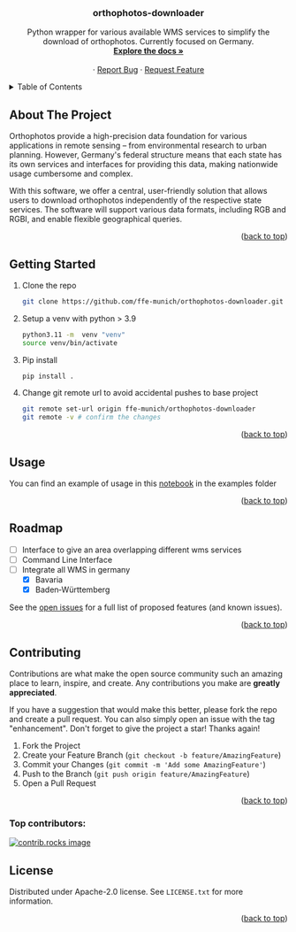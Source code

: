 <br />
<div align="center">

<h3 align="center">orthophotos-downloader</h3>

  <p align="center">
    Python wrapper for various available WMS services to simplify the download of orthophotos. Currently focused on Germany.
    <br />
    <a href="https://github.com/ffe-munich/orthophotos-downloader"><strong>Explore the docs »</strong></a>
    <br />
    <br />
    &middot;
    <a href="https://github.com/ffe-munich/orthophotos-downloader/issues/new?labels=bug&template=bug-report---.md">Report Bug</a>
    &middot;
    <a href="https://github.com/ffe-munich/orthophotos-downloader/issues/new?labels=enhancement&template=feature-request---.md">Request Feature</a>
  </p>
</div>



<!-- TABLE OF CONTENTS -->
<details>
  <summary>Table of Contents</summary>
  <ol>
    <li>
      <a href="#about-the-project">About The Project</a>
    </li>
    <li>
      <a href="#getting-started">Getting Started</a>
    </li>
    <li><a href="#usage">Usage</a></li>
    <li><a href="#roadmap">Roadmap</a></li>
    <li><a href="#contributing">Contributing</a></li>
    <li><a href="#license">License</a></li>
  </ol>
</details>



<!-- ABOUT THE PROJECT -->
## About The Project

Orthophotos provide a high-precision data foundation for various applications in remote sensing – from environmental research to urban planning. However, Germany's federal structure means that each state has its own services and interfaces for providing this data, making nationwide usage cumbersome and complex.

With this software, we offer a central, user-friendly solution that allows users to download orthophotos independently of the respective state services. The software will support various data formats, including RGB and RGBI, and enable flexible geographical queries.


<p align="right">(<a href="#readme-top">back to top</a>)</p>




<!-- GETTING STARTED -->
## Getting Started


1. Clone the repo
   ```sh
   git clone https://github.com/ffe-munich/orthophotos-downloader.git
   ```
3. Setup a venv with python > 3.9
   ```sh
   python3.11 -m  venv "venv" 
   source venv/bin/activate
   ```
4. Pip install
   ```sh
   pip install .        
   ```
5. Change git remote url to avoid accidental pushes to base project
   ```sh
   git remote set-url origin ffe-munich/orthophotos-downloader
   git remote -v # confirm the changes
   ```

<p align="right">(<a href="#readme-top">back to top</a>)</p>



<!-- USAGE EXAMPLES -->
## Usage

You can find an example of usage in this [notebook](https://github.com/ffe-munich/orthophotos-downloader/examples/demo_bavaria_download.ipynb) in the examples folder

<p align="right">(<a href="#readme-top">back to top</a>)</p>


<!-- ROADMAP -->
## Roadmap

- [ ] Interface to give an area overlapping different wms services
- [ ] Command Line Interface
- [ ] Integrate all WMS in germany
    - [x] Bavaria
    - [x] Baden‑Württemberg

See the [open issues](https://github.com/ffe-munich/orthophotos-downloader/issues) for a full list of proposed features (and known issues).

<p align="right">(<a href="#readme-top">back to top</a>)</p>



<!-- CONTRIBUTING -->
## Contributing

Contributions are what make the open source community such an amazing place to learn, inspire, and create. Any contributions you make are **greatly appreciated**.

If you have a suggestion that would make this better, please fork the repo and create a pull request. You can also simply open an issue with the tag "enhancement".
Don't forget to give the project a star! Thanks again!

1. Fork the Project
2. Create your Feature Branch (`git checkout -b feature/AmazingFeature`)
3. Commit your Changes (`git commit -m 'Add some AmazingFeature'`)
4. Push to the Branch (`git push origin feature/AmazingFeature`)
5. Open a Pull Request

<p align="right">(<a href="#readme-top">back to top</a>)</p>

### Top contributors:

<a href="https://github.com/ffe-munich/orthophotos-downloader">
  <img src="https://contrib.rocks/image?repo=ffe-munich/orthophotos-downloader" alt="contrib.rocks image" />
</a>



<!-- LICENSE -->
## License

Distributed under Apache-2.0 license. See `LICENSE.txt` for more information.

<p align="right">(<a href="#readme-top">back to top</a>)</p>





<!-- MARKDOWN LINKS & IMAGES -->
<!-- https://www.markdownguide.org/basic-syntax/#reference-style-links -->
[contributors-shield]: https://img.shields.io/github/contributors/ffe-munich/orthophotos-downloader.svg?style=for-the-badge
[contributors-url]: https://github.com/ffe-munich/orthophotos-downloader/graphs/contributors
[forks-shield]: https://img.shields.io/github/forks/ffe-munich/orthophotos-downloader.svg?style=for-the-badge
[forks-url]: https://github.com/ffe-munich/orthophotos-downloader/network/members
[stars-shield]: https://img.shields.io/github/stars/ffe-munich/orthophotos-downloader.svg?style=for-the-badge
[stars-url]: https://github.com/ffe-munich/orthophotos-downloader/stargazers
[issues-shield]: https://img.shields.io/github/issues/ffe-munich/orthophotos-downloader.svg?style=for-the-badge
[issues-url]: https://github.com/ffe-munich/orthophotos-downloader/issues
[license-shield]: https://img.shields.io/github/license/ffe-munich/orthophotos-downloader.svg?style=for-the-badge
[license-url]: https://github.com/ffe-munich/orthophotos-downloader/blob/master/LICENSE.txt
[linkedin-shield]: https://img.shields.io/badge/-LinkedIn-black.svg?style=for-the-badge&logo=linkedin&colorB=555
[linkedin-url]: https://linkedin.com/in/linkedin_username
[product-screenshot]: images/screenshot.png
[Next.js]: https://img.shields.io/badge/next.js-000000?style=for-the-badge&logo=nextdotjs&logoColor=white
[Next-url]: https://nextjs.org/
[React.js]: https://img.shields.io/badge/React-20232A?style=for-the-badge&logo=react&logoColor=61DAFB
[React-url]: https://reactjs.org/
[Vue.js]: https://img.shields.io/badge/Vue.js-35495E?style=for-the-badge&logo=vuedotjs&logoColor=4FC08D
[Vue-url]: https://vuejs.org/
[Angular.io]: https://img.shields.io/badge/Angular-DD0031?style=for-the-badge&logo=angular&logoColor=white
[Angular-url]: https://angular.io/
[Svelte.dev]: https://img.shields.io/badge/Svelte-4A4A55?style=for-the-badge&logo=svelte&logoColor=FF3E00
[Svelte-url]: https://svelte.dev/
[Laravel.com]: https://img.shields.io/badge/Laravel-FF2D20?style=for-the-badge&logo=laravel&logoColor=white
[Laravel-url]: https://laravel.com
[Bootstrap.com]: https://img.shields.io/badge/Bootstrap-563D7C?style=for-the-badge&logo=bootstrap&logoColor=white
[Bootstrap-url]: https://getbootstrap.com
[JQuery.com]: https://img.shields.io/badge/jQuery-0769AD?style=for-the-badge&logo=jquery&logoColor=white
[JQuery-url]: https://jquery.com 